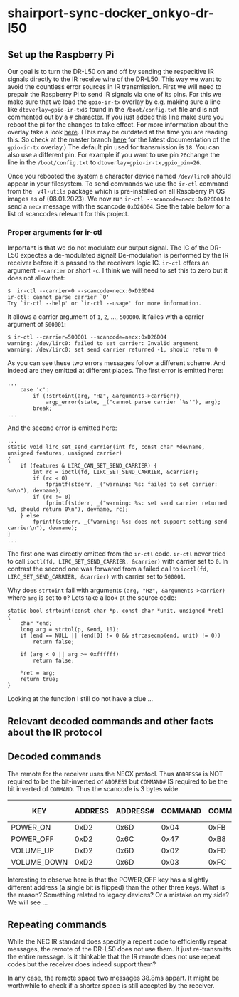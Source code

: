 # shairport-sync-docker_onkyo-dr-l50

## Set up the Raspberry Pi
Our goal is to turn the DR-L50 on and off by sending the respecitive IR signals directly to the IR receive wire of the DR-L50. This way we want to avoid the countless error sources in IR transmission.
First we will need to prepair the Raspberry Pi to send IR signals via one of its pins.
For this we make sure that we load the `gpio-ir-tx` overlay by e.g. making sure a line like `dtoverlay=gpio-ir-tx`is found in
the `/boot/config.txt` file and is not commented out by a `#` character. If you just added this line make sure you reboot the pi for the changes to take effect.
For more information about the overlay take a look [here](https://github.com/raspberrypi/firmware/blob/3a232374735c2bc5b7188ba2dfc0cbba8fa30d97/boot/overlays/README#L1279). (This may be outdated at the time you are reading this. So check at the master branch [here](https://github.com/raspberrypi/firmware/blob/master/boot/overlays/README) for the latest documentation of the `gpio-ir-tx` overlay.)
The default pin used for transmission is `18`. You can also use a different pin. For example if you want to use pin `26`change the line in the `/boot/config.txt` to `dtoverlay=gpio-ir-tx,gpio_pin=26`.

Once you rebooted the system a character device named `/dev/lirc0` should appear in your filesystem. To send commands we use the `ir-ctl` command from the ` v4l-utils` package which is pre-installed on all Raspberry Pi OS images as of (08.01.2023). We now run `ir-ctl --scancode=necx:0xD26D04` to send a `necx` message with the scancode `0xD26D04`. See the table below for a list of scancodes relevant for this project.

### Proper arguments for ir-ctl
Important is that we do not modulate our output signal. The IC of the DR-L50 expectes a de-modulated signal! De-modulation is performed by the IR receiver before it is passed to the receivers logic IC. `ir-ctl` offers an argument `--carrier` or short `-c`. I think we will need to set this to zero but it does not allow that:
```
$  ir-ctl --carrier=0 --scancode=necx:0xD26D04
ir-ctl: cannot parse carrier `0'
Try `ir-ctl --help' or `ir-ctl --usage' for more information.
```
It allows a carrier argument of `1`, `2`, ..., `500000`.
It failes with a carrier argument of `500001`:
```
$ ir-ctl --carrier=500001 --scancode=necx:0xD26D04
warning: /dev/lirc0: failed to set carrier: Invalid argument
warning: /dev/lirc0: set send carrier returned -1, should return 0
```
As you can see these two errors messages follow a different scheme.
And indeed are they emitted at different places.
The first error is emitted here:
```
...
	case 'c':
		if (!strtoint(arg, "Hz", &arguments->carrier))
			argp_error(state, _("cannot parse carrier `%s'"), arg);
		break;
...
```
And the second error is emitted here:
```
...
static void lirc_set_send_carrier(int fd, const char *devname, unsigned features, unsigned carrier)
{
	if (features & LIRC_CAN_SET_SEND_CARRIER) {
		int rc = ioctl(fd, LIRC_SET_SEND_CARRIER, &carrier);
		if (rc < 0)
			fprintf(stderr, _("warning: %s: failed to set carrier: %m\n"), devname);
		if (rc != 0)
			fprintf(stderr, _("warning: %s: set send carrier returned %d, should return 0\n"), devname, rc);
	} else
		fprintf(stderr, _("warning: %s: does not support setting send carrier\n"), devname);
}
...
```
The first one was directly emitted from the `ir-ctl` code. `ir-ctl` never tried to call `ioctl(fd, LIRC_SET_SEND_CARRIER, &carrier)` with carrier set to `0`. In contrast the second one was forwared from a failed call to `ioctl(fd, LIRC_SET_SEND_CARRIER, &carrier)` with carrier set to `500001`. 

Why does `strtoint` fail with arguments `(arg, "Hz", &arguments->carrier)` where `arg` is set to `0`? Lets take a look at the source code:

```
static bool strtoint(const char *p, const char *unit, unsigned *ret)
{
    char *end;
    long arg = strtol(p, &end, 10);
    if (end == NULL || (end[0] != 0 && strcasecmp(end, unit) != 0))
        return false;

    if (arg < 0 || arg >= 0xffffff)
        return false;

    *ret = arg;
    return true;
}
```
Looking at the function I still do not have a clue ...

## Relevant decoded commands and other facts about the IR protocol
## Decoded commands
The remote for the receiver uses the NECX protocl.
Thus `ADDRESS#` is NOT required to be the bit-inverted of `ADDRESS` but `COMMAND#` IS required to be the bit inverted of `COMMAND`.
Thus the scancode is 3 bytes wide.

| KEY         | ADDRESS     | ADDRESS# | COMMAND | COMMAND# | Scancode (NECX) |
|--------------|-----------|------------|------------|------------|------------|
| POWER_ON | 0xD2 | 0x6D | 0x04 | 0xFB | 0xD26D04 |
| POWER_OFF | 0xD2 | 0x6C | 0x47 | 0xB8 | 0xD26C47 |
| VOLUME_UP | 0xD2 | 0x6D | 0x02 | 0xFD | 0xD26D02 |
| VOLUME_DOWN | 0xD2 | 0x6D | 0x03 | 0xFC | 0xD26D03 |

Interesting to observe here is that the POWER_OFF key has a slightly different address (a single bit is flipped) than the other three keys.
What is the reason? Something related to legacy devices? Or a mistake on my side? We will see ...

## Repeating commands
While the NEC IR standard does specifiy a repeat code to efficiently repeat messages, the remote of the DR-L50 does not use them. It just re-transmitts the entire message. Is it thinkable that the IR remote does not use repeat codes but the receiver does indeed support them?

In any case, the remote space two messages 38.8ms appart. It might be worthwhile to check if a shorter space is still accepted by the receiver.
